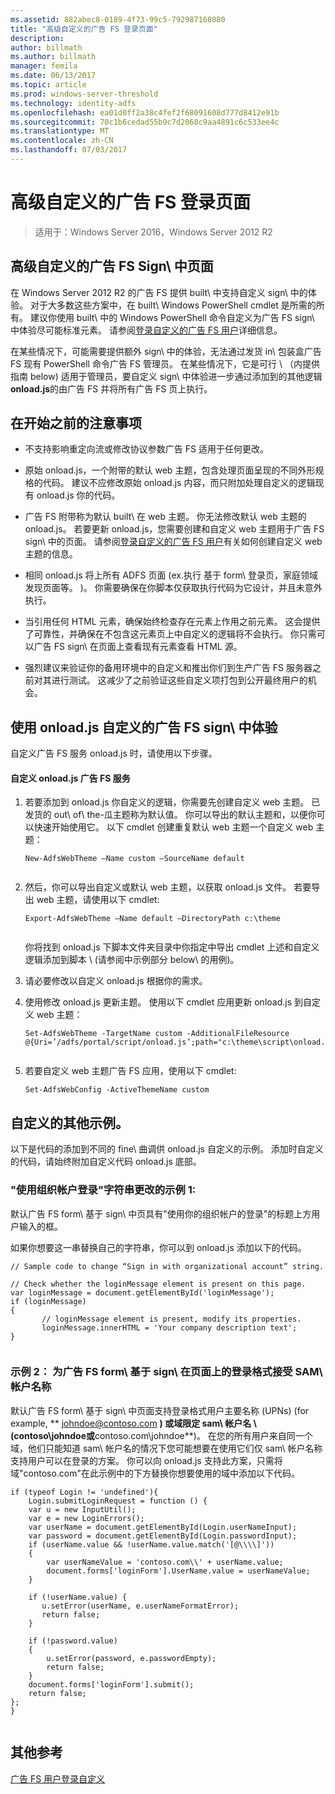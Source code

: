 ```yaml
---
ms.assetid: 882abec8-0189-4f73-99c5-792987168080
title: "高级自定义的广告 FS 登录页面"
description: 
author: billmath
ms.author: billmath
manager: femila
ms.date: 06/13/2017
ms.topic: article
ms.prod: windows-server-threshold
ms.technology: identity-adfs
ms.openlocfilehash: ea01d0ff2a38c4fef2f68091608d777d8412e91b
ms.sourcegitcommit: 70c1b6cedad55b9c7d2068c9aa4891c6c533ee4c
ms.translationtype: MT
ms.contentlocale: zh-CN
ms.lasthandoff: 07/03/2017
---
```

# <a name="advanced-customization-of-ad-fs-sign-in-pages"></a>高级自定义的广告 FS 登录页面

>适用于：Windows Server 2016，Windows Server 2012 R2
  
## <a name="advanced-customization-of-ad-fs-sign-in-pages"></a>高级自定义的广告 FS Sign\ 中页面  
在 Windows Server 2012 R2 的广告 FS 提供 built\ 中支持自定义 sign\ 中的体验。 对于大多数这些方案中，在 built\ Windows PowerShell cmdlet 是所需的所有。  建议你使用 built\ 中的 Windows PowerShell 命令自定义为广告 FS sign\ 中体验尽可能标准元素。  请参阅[登录自定义的广告 FS 用户](AD-FS-user-sign-in-customization.md)详细信息。  
  
在某些情况下，可能需要提供额外 sign\ 中的体验，无法通过发货 in\ 包装盒广告 FS 现有 PowerShell 命令广告 FS 管理员。 在某些情况下，它是可行 \ （内提供指南 below\) 适用于管理员，要自定义 sign\ 中体验进一步通过添加到的其他逻辑**onload.js**的由广告 FS 并将所有广告 FS 页上执行。  
  
## <a name="things-to-know-before-you-start"></a>在开始之前的注意事项  
  
-   不支持影响重定向流或修改协议参数广告 FS 适用于任何更改。
  
-   原始 onload.js，一个附带的默认 web 主题，包含处理页面呈现的不同外形规格的代码。 建议不应修改原始 onload.js 内容，而只附加处理自定义的逻辑现有 onload.js 你的代码。  
  
-   广告 FS 附带称为默认 built\ 在 web 主题。 你无法修改默认 web 主题的 onload.js。 若要更新 onload.js，您需要创建和自定义 web 主题用于广告 FS sign\ 中的页面。  请参阅[登录自定义的广告 FS 用户](AD-FS-user-sign-in-customization.md)有关如何创建自定义 web 主题的信息。  
  
-   相同 onload.js 将上所有 ADFS 页面 \(ex.执行 基于 form\ 登录页，家庭领域发现页面等。 \)。 你需要确保在你脚本仅获取执行代码为它设计，并且未意外执行。  
  
-   当引用任何 HTML 元素，确保始终检查存在元素上作用之前元素。 这会提供了可靠性，并确保在不包含这元素页上中自定义的逻辑将不会执行。 你只需可以广告 FS sign\ 在页面上查看现有元素查看 HTML 源。  
  
-   强烈建议来验证你的备用环境中的自定义和推出你们到生产广告 FS 服务器之前对其进行测试。 这减少了之前验证这些自定义项打包到公开最终用户的机会。  
  
## <a name="customizing-the-ad-fs-sign-in-experience-by-using-onloadjs"></a>使用 onload.js 自定义的广告 FS sign\ 中体验  
自定义广告 FS 服务 onload.js 时，请使用以下步骤。  
  
#### <a name="customizing-onloadjs-for-the-ad-fs-service"></a>自定义 onload.js 广告 FS 服务  
  
1.  若要添加到 onload.js 你自定义的逻辑，你需要先创建自定义 web 主题。 已发货的 out\ of\ the\-瓜主题称为默认值。 你可以导出的默认主题和，以便你可以快速开始使用它。 以下 cmdlet 创建重复默认 web 主题一个自定义 web 主题：  
  
    ```  
    New-AdfsWebTheme –Name custom –SourceName default  
  
    ```  
  
2.  然后，你可以导出自定义或默认 web 主题，以获取 onload.js 文件。 若要导出 web 主题，请使用以下 cmdlet:  
  
    ```  
    Export-AdfsWebTheme –Name default –DirectoryPath c:\theme  
  
    ```  
  
    你将找到 onload.js 下脚本文件夹目录中你指定中导出 cmdlet 上述和自定义逻辑添加到脚本 \ (请参阅中示例部分 below\ 的用例)。  
  
3.  请必要修改以自定义 onload.js 根据你的需求。  
  
4.  使用修改 onload.js 更新主题。 使用以下 cmdlet 应用更新 onload.js 到自定义 web 主题：  
  
    ```  
    Set-AdfsWebTheme -TargetName custom -AdditionalFileResource @{Uri=’/adfs/portal/script/onload.js’;path="c:\theme\script\onload.js"}  
  
    ```  
  
5.  若要自定义 web 主题广告 FS 应用，使用以下 cmdlet:  
  
    ```  
    Set-AdfsWebConfig -ActiveThemeName custom  
    ```  
  
## <a name="additional-customization-examples"></a>自定义的其他示例。  
以下是代码的添加到不同的 fine\ 曲调供 onload.js 自定义的示例。 添加时自定义的代码，请始终附加自定义代码 onload.js 底部。  
  
### <a name="example-1-change-sign-in-with-organizational-account-string"></a>"使用组织帐户登录"字符串更改的示例 1:  
默认广告 FS form\ 基于 sign\ 中页具有"使用你的组织帐户的登录"的标题上方用户输入的框。  
  
如果你想要这一串替换自己的字符串，你可以到 onload.js 添加以下的代码。  
  
```  
// Sample code to change “Sign in with organizational account” string.  
  
// Check whether the loginMessage element is present on this page.  
var loginMessage = document.getElementById('loginMessage');  
if (loginMessage)  
{  
       // loginMessage element is present, modify its properties.  
       loginMessage.innerHTML = 'Your company description text';  
}  
  
```  
  
### <a name="example-2-accept-sam-account-name-as-a-login-format-on-an-ad-fs-form-based-sign-in-page"></a>示例 2： 为广告 FS form\ 基于 sign\ 在页面上的登录格式接受 SAM\ 帐户名称  
默认广告 FS form\ 基于 sign\ 中页面支持登录格式用户主要名称 \(UPNs\) \(for example, ** johndoe@contoso.com **\) 或域限定 sam\ 帐户名 \ (**contoso\\johndoe**或**contoso.com\\johndoe**\)。 在您的所有用户来自同一个域，他们只能知道 sam\ 帐户名的情况下您可能想要在使用它们仅 sam\ 帐户名称支持用户可以在登录的方案。 你可以向 onload.js 支持此方案，只需将域"contoso.com"在此示例中的下方替换你想要使用的域中添加以下代码。  
  
```  
if (typeof Login != 'undefined'){  
    Login.submitLoginRequest = function () {   
    var u = new InputUtil();  
    var e = new LoginErrors();  
    var userName = document.getElementById(Login.userNameInput);  
    var password = document.getElementById(Login.passwordInput);  
    if (userName.value && !userName.value.match('[@\\\\]'))   
    {  
        var userNameValue = 'contoso.com\\' + userName.value;  
        document.forms['loginForm'].UserName.value = userNameValue;  
    }  
  
    if (!userName.value) {  
       u.setError(userName, e.userNameFormatError);  
       return false;  
    }  
  
    if (!password.value)   
    {  
        u.setError(password, e.passwordEmpty);  
        return false;  
    }  
    document.forms['loginForm'].submit();  
    return false;  
};  
}  
  
```  
  
## <a name="additional-references"></a>其他参考 
[广告 FS 用户登录自定义](AD-FS-user-sign-in-customization.md)  
  

